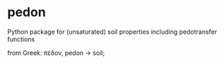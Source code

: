 # pedon
Python package for (unsaturated) soil properties including pedotransfer functions

from Greek: πέδον, pedon -> soil;
